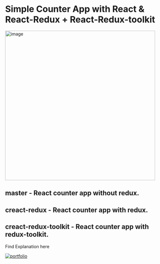 # Simple Counter App with React & React-Redux + React-Redux-toolkit
<img width="484" alt="image" src="https://github.com/user-attachments/assets/87fc30ac-5d15-476d-b391-28a612c61757" />

## master - React counter app without redux.
## creact-redux - React counter app with redux.
## creact-redux-toolkit - React counter app with redux-toolkit.

Find Explanation here

[![portfolio](https://help.medium.com/hc/theming_assets/01J5BDHE8PM635NMBBMB3M6X68)](https://dnshariprasad.medium.com/reactjs-redux-2bc14fdbf3c1)








